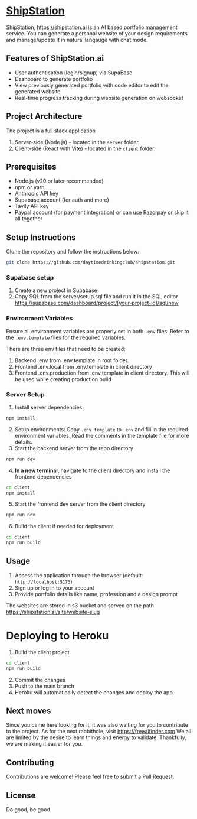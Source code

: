 # [ShipStation](https://shipstation.ai)

ShipStation, https://shipstation.ai is an AI based portfolio management service.
You can generate a personal website of your design requirements and manage/update it in natural langauge with chat mode.

## Features of ShipStation.ai

- User authentication (login/signup) via SupaBase
- Dashboard to generate portfolio
- View previously generated portfolio with code editor to edit the generated website
- Real-time progress tracking during website generation on websocket

## Project Architecture

The project is a full stack application
1. Server-side (Node.js) - located in the `server` folder.
2. Client-side (React with Vite) - located in the `client` folder.

## Prerequisites

- Node.js (v20 or later recommended)
- npm or yarn
- Anthropic API key 
- Supabase account (for auth and more)
- Tavily API key
- Paypal account (for payment integration) or can use Razorpay or skip it all together

## Setup Instructions
Clone the repository and follow the instructions below:
```bash
git clone https://github.com/daytimedrinkingclub/shipstation.git
```

### Supabase setup
1. Create a new project in Supabase
2. Copy SQL from the server/setup.sql file and run it in the SQL editor
https://supabase.com/dashboard/project/[your-project-id]/sql/new

### Environment Variables

Ensure all environment variables are properly set in both `.env` files. Refer to the `.env.template` files for the required variables.

There are three env files that need to be created:

1. Backend .env from .env.template in root folder.
2. Frontend .env.local from .env.template in client directory
3. Frontend .env.production from .env.template in client directory. This will be used while creating production build

### Server Setup
1. Install server dependencies:
```bash
npm install
```
2. Setup environments: Copy `.env.template` to `.env` and fill in the required environment variables. Read the comments in the template file for more details.
3. Start the backend server from the repo directory
```bash
npm run dev
```
4. **In a new terminal**, navigate to the client directory and install the frontend dependencies
```bash
cd client
npm install
```
5. Start the frontend dev server from the client directory
```bash
npm run dev
```
6. Build the client if needed for deployment
```bash
cd client
npm run build
```

## Usage

1. Access the application through the browser (default: `http://localhost:5173`)
2. Sign up or log in to your account
3. Provide portfolio details like name, profession and a design prompt

The websites are stored in s3 bucket and served on the path
https://shipstation.ai/site/website-slug

# Deploying to Heroku
1. Build the client project
```bash
cd client
npm run build
```
2. Commit the changes
3. Push to the main branch
4. Heroku will automatically detect the changes and deploy the app

## Next moves

Since you came here looking for it, it was also waiting for you to contribute to the project.
As for the next rabbithole, visit https://freeaifinder.com
We all are limited by the desire to learn things and energy to validate. Thankfully, we are making it easier for you.

## Contributing

Contributions are welcome! Please feel free to submit a Pull Request.

## License

Do good, be good.
